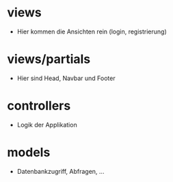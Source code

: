 # views
- Hier kommen die Ansichten rein (login, registrierung)

# views/partials
- Hier sind Head, Navbar und Footer

# controllers
- Logik der Applikation

# models
- Datenbankzugriff, Abfragen, ...